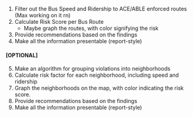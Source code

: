 1. Filter out the Bus Speed and Ridership to ACE/ABLE enforced routes (Max working on it rn)
2. Calculate Risk Score per Bus Route
   *  Maybe graph the routes, with color signifying the risk
3. Provide recommendations based on the findings
4. Make all the information presentable (report-style)

#### \[OPTIONAL\]
5. Make an algorithm for grouping violations into neighborhoods
6. Calculate risk factor for each neighborhood, including speed and ridership
7. Graph the neighborhoods on the map, with color indicating the risk score.
8. Provide recommendations based on the findings
9. Make all the information presentable (report-style)
